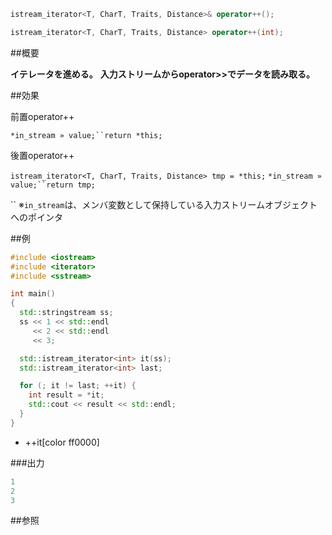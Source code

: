 ```cpp
istream_iterator<T, CharT, Traits, Distance>& operator++();

istream_iterator<T, CharT, Traits, Distance> operator++(int);
```

##概要

<b>イテレータを進める。</b>
<b>入力ストリームからoperator>>でデータを読み取る。</b>


##効果

前置operator++

`*in_stream » value;``return *this;`

後置operator++

`istream_iterator<T, CharT, Traits, Distance> tmp = *this;`
`*in_stream » value;``return tmp;`

``
※`in_stream`は、メンバ変数として保持している入力ストリームオブジェクトへのポインタ

##例

```cpp
#include <iostream>
#include <iterator>
#include <sstream>

int main()
{
  std::stringstream ss;
  ss << 1 << std::endl
     << 2 << std::endl
     << 3;

  std::istream_iterator<int> it(ss);
  std::istream_iterator<int> last;

  for (; it != last; ++it) {
    int result = *it;
    std::cout << result << std::endl;
  }
}
```
* ++it[color ff0000]

###出力

```cpp
1
2
3
```

##参照


